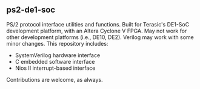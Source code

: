 ## ps2-de1-soc
PS/2 protocol interface utilities and functions. Built for Terasic's DE1-SoC development platform, with an Altera Cyclone V FPGA. May not work for other development platforms (i.e., DE10, DE2). Verilog may work with some minor changes. This repository includes:
* SystemVerilog hardware interface
* C embedded software interface
* Nios II interrupt-based interface

Contributions are welcome, as always.